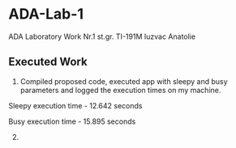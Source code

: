 # ADA-Lab-1
ADA Laboratory Work Nr.1 st.gr. TI-191M Iuzvac Anatolie

## Executed Work

1. Compiled proposed code, executed app with sleepy and busy parameters and logged the execution times on my machine.

Sleepy execution time - 12.642 seconds

Busy execution time - 15.895 seconds

2. 
